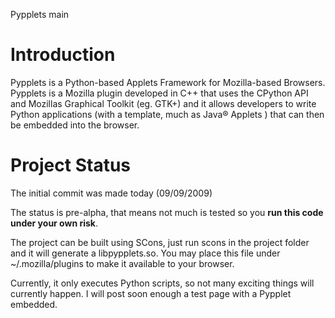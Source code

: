 Pypplets main

# Introduction #

Pypplets is a Python-based Applets Framework for Mozilla-based Browsers. Pypplets is a Mozilla plugin developed in C++ that uses the CPython API and Mozillas Graphical Toolkit (eg. GTK+) and it allows developers to write Python applications (with a template, much as Java® Applets ) that can then be embedded into the browser.

# Project Status #

The initial commit was made today (09/09/2009)

The status is pre-alpha, that means not much is tested so you
**run this code under your own risk**.

The project can be built using SCons, just run scons in the project
folder and it will generate a libpypplets.so. You may place this file
under ~/.mozilla/plugins to make it available to your browser.

Currently, it only executes Python scripts, so not many exciting things
will currently happen. I will post soon enough a test page with a Pypplet
embedded.